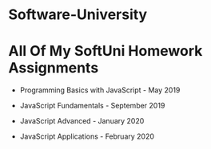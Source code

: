 # Software-University

# All Of My SoftUni Homework Assignments

- Programming Basics with JavaScript - May 2019

- JavaScript Fundamentals - September 2019

- JavaScript Advanced - January 2020

- JavaScript Applications - February 2020

